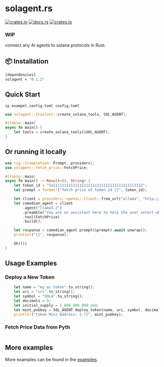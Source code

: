 # solagent.rs   
  [<img alt="crates.io" src="https://img.shields.io/crates/v/solagent?style=for-the-badge&logo=rust">](https://crates.io/crates/solagent)
  [<img alt="docs.rs" src="https://img.shields.io/docsrs/solagent?style=for-the-badge&logo=docs.rs">](https://docs.rs/solagent)
  [<img alt="crates.io" src="https://img.shields.io/crates/d/solagent?style=for-the-badge&logo=rust">](https://crates.io/crates/solagent)
  
### WIP
connect any Ai agents to solana protocols in Rust.

## 📦 Installation

```bash
[dependencies]
solagent = "0.1.2"
```

## Quick Start
```shell
cp exampel.config.toml config.toml
```
```rust
use solagent::{toolset::create_solana_tools, SOL_AGENT};

#[tokio::main]
async fn main() {
    let tools = create_solana_tools(&SOL_AGENT);
}
```
## Or running it locally
```rust
use rig::{completion::Prompt, providers};
use solagent::fetch_price::FetchPrice;

#[tokio::main]
async fn main() -> Result<(), String> {
    let token_id = "So11111111111111111111111111111111111111112";
    let prompt = format!("fetch price of token_id {}", token_id);

    let client = providers::openai::Client::from_url("ollama", "http://localhost:11434/v1");
    let comedian_agent = client
        .agent("llama3.2")
        .preamble("You are an assistant here to help the user select which tool is most appropriate to perform operations.")
        .tool(FetchPrice)
        .build();

    let response = comedian_agent.prompt(&prompt).await.unwrap();
    println!("{}", response);

    Ok(())
}
```

## Usage Examples
### Deploy a New Token
```rust
    let name = "my ai token".to_string();
    let uri = "uri".to_string();
    let symbol = "SOLA".to_string();
    let decimals = 9;
    let initial_supply = 1_000_000_000_u64;
    let mint_pubkey = SOL_AGENT.deploy_token(name, uri, symbol, decimals, Some(initial_supply)).await;
    println!("Token Mint Address: {:?}", mint_pubkey);
```

### Fetch Price Data from Pyth
```rust

```

## More examples
More examples can be found in the [examples](examples/).  

